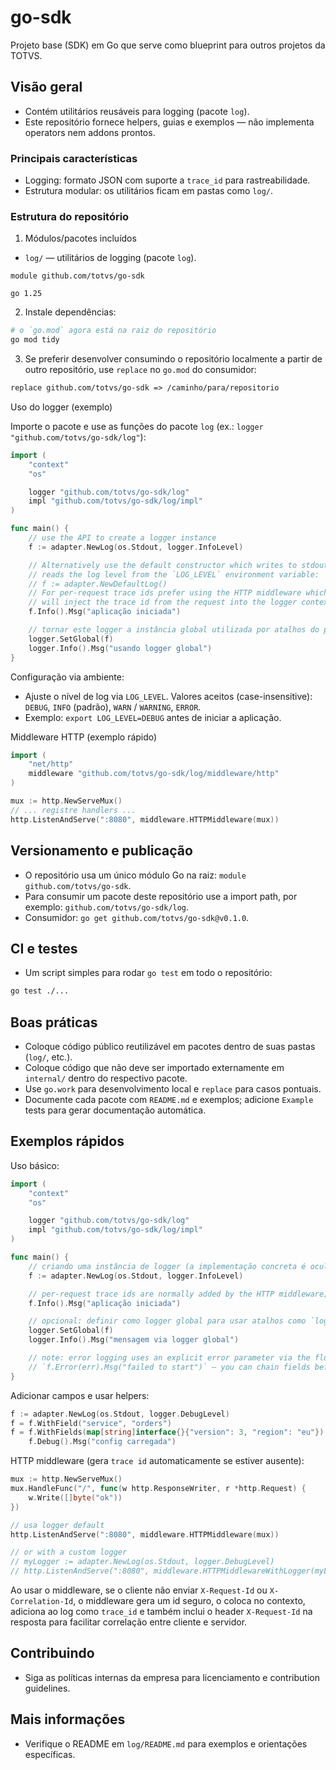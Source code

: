 # go-sdk

Projeto base (SDK) em Go que serve como blueprint para outros projetos da TOTVS.

## Visão geral
- Contém utilitários reusáveis para logging (pacote `log`).
- Este repositório fornece helpers, guias e exemplos — não implementa operators nem addons prontos.

### Principais características
- Logging: formato JSON com suporte a `trace_id` para rastreabilidade.
- Estrutura modular: os utilitários ficam em pastas como `log/`.

### Estrutura do repositório

1. Módulos/pacotes incluídos

- `log/` — utilitários de logging (pacote `log`).

```text
module github.com/totvs/go-sdk

go 1.25
```

2. Instale dependências:

```bash
# o `go.mod` agora está na raiz do repositório
go mod tidy
```

3. Se preferir desenvolver consumindo o repositório localmente a partir de outro repositório, use `replace` no `go.mod` do consumidor:

```mod
replace github.com/totvs/go-sdk => /caminho/para/repositorio
```

Uso do logger (exemplo)

Importe o pacote e use as funções do pacote `log` (ex.: `logger "github.com/totvs/go-sdk/log"`):

```go
import (
    "context"
    "os"

    logger "github.com/totvs/go-sdk/log"
    impl "github.com/totvs/go-sdk/log/impl"
)

func main() {
    // use the API to create a logger instance
    f := adapter.NewLog(os.Stdout, logger.InfoLevel)

    // Alternatively use the default constructor which writes to stdout and
    // reads the log level from the `LOG_LEVEL` environment variable:
    // f := adapter.NewDefaultLog()
    // For per-request trace ids prefer using the HTTP middleware which
    // will inject the trace id from the request into the logger context.
    f.Info().Msg("aplicação iniciada")

    // tornar este logger a instância global utilizada por atalhos do pacote
    logger.SetGlobal(f)
    logger.Info().Msg("usando logger global")
}
```

Configuração via ambiente:

- Ajuste o nível de log via `LOG_LEVEL`. Valores aceitos (case-insensitive): `DEBUG`, `INFO` (padrão), `WARN` / `WARNING`, `ERROR`.
- Exemplo: `export LOG_LEVEL=DEBUG` antes de iniciar a aplicação.

Middleware HTTP (exemplo rápido)

```go
import (
    "net/http"
    middleware "github.com/totvs/go-sdk/log/middleware/http"
)

mux := http.NewServeMux()
// ... registre handlers ...
http.ListenAndServe(":8080", middleware.HTTPMiddleware(mux))
```

## Versionamento e publicação
- O repositório usa um único módulo Go na raiz: `module github.com/totvs/go-sdk`.
- Para consumir um pacote deste repositório use a import path, por exemplo: `github.com/totvs/go-sdk/log`.
- Consumidor: `go get github.com/totvs/go-sdk@v0.1.0`.

## CI e testes
- Um script simples para rodar `go test` em todo o repositório:

```bash
go test ./...
```

## Boas práticas
- Coloque código público reutilizável em pacotes dentro de suas pastas (`log/`, etc.).
- Coloque código que não deve ser importado externamente em `internal/` dentro do respectivo pacote.
- Use `go.work` para desenvolvimento local e `replace` para casos pontuais.
- Documente cada pacote com `README.md` e exemplos; adicione `Example` tests para gerar documentação automática.

## Exemplos rápidos

Uso básico:

```go
import (
    "context"
    "os"

    logger "github.com/totvs/go-sdk/log"
    impl "github.com/totvs/go-sdk/log/impl"
)

func main() {
    // criando uma instância de logger (a implementação concreta é ocultada)
    f := adapter.NewLog(os.Stdout, logger.InfoLevel)

    // per-request trace ids are normally added by the HTTP middleware;
    f.Info().Msg("aplicação iniciada")

    // opcional: definir como logger global para usar atalhos como `logger.Info()`
    logger.SetGlobal(f)
    logger.Info().Msg("mensagem via logger global")

    // note: error logging uses an explicit error parameter via the fluent API:
    // `f.Error(err).Msg("failed to start")` — you can chain fields before calling `Msg`.
}
```

Adicionar campos e usar helpers:

```go
f := adapter.NewLog(os.Stdout, logger.DebugLevel)
f = f.WithField("service", "orders")
f = f.WithFields(map[string]interface{}{"version": 3, "region": "eu"})
    f.Debug().Msg("config carregada")
```

HTTP middleware (gera `trace id` automaticamente se estiver ausente):

```go
mux := http.NewServeMux()
mux.HandleFunc("/", func(w http.ResponseWriter, r *http.Request) {
    w.Write([]byte("ok"))
})

// usa logger default
http.ListenAndServe(":8080", middleware.HTTPMiddleware(mux))

// or with a custom logger
// myLogger := adapter.NewLog(os.Stdout, logger.DebugLevel)
// http.ListenAndServe(":8080", middleware.HTTPMiddlewareWithLogger(myLogger)(mux))
```

Ao usar o middleware, se o cliente não enviar `X-Request-Id` ou `X-Correlation-Id`, o middleware gera um id seguro,
o coloca no contexto, adiciona ao log como `trace_id` e também inclui o header `X-Request-Id` na resposta para facilitar
correlação entre cliente e servidor.

## Contribuindo
- Siga as políticas internas da empresa para licenciamento e contribution guidelines.

## Mais informações
- Verifique o README em `log/README.md` para exemplos e orientações específicas.
